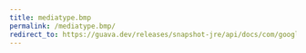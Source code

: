 ```yaml
---
title: mediatype.bmp
permalink: /mediatype.bmp/
redirect_to: https://guava.dev/releases/snapshot-jre/api/docs/com/google/common/net/MediaType.html#BMP
---
```


